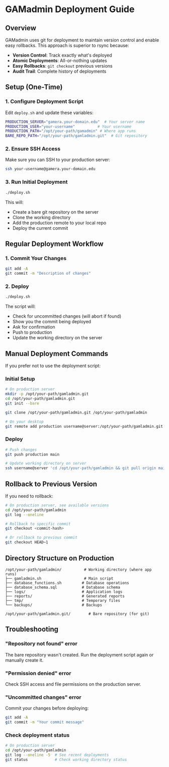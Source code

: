 # GAMadmin Deployment Guide

## Overview
GAMadmin uses git for deployment to maintain version control and enable easy rollbacks. This approach is superior to rsync because:

- **Version Control**: Track exactly what's deployed
- **Atomic Deployments**: All-or-nothing updates  
- **Easy Rollbacks**: `git checkout` previous versions
- **Audit Trail**: Complete history of deployments

## Setup (One-Time)

### 1. Configure Deployment Script
Edit `deploy.sh` and update these variables:
```bash
PRODUCTION_SERVER="gamera.your-domain.edu"  # Your server name
PRODUCTION_USER="your-username"          # Your username
PRODUCTION_PATH="/opt/your-path/gamadmin" # Where app runs
BARE_REPO_PATH="/opt/your-path/gamladmin.git"  # Git repository
```

### 2. Ensure SSH Access
Make sure you can SSH to your production server:
```bash
ssh your-username@gamera.your-domain.edu
```

### 3. Run Initial Deployment
```bash
./deploy.sh
```

This will:
- Create a bare git repository on the server
- Clone the working directory  
- Add the production remote to your local repo
- Deploy the current commit

## Regular Deployment Workflow

### 1. Commit Your Changes
```bash
git add -A
git commit -m "Description of changes"
```

### 2. Deploy
```bash
./deploy.sh
```

The script will:
- Check for uncommitted changes (will abort if found)
- Show you the commit being deployed
- Ask for confirmation
- Push to production
- Update the working directory on the server

## Manual Deployment Commands

If you prefer not to use the deployment script:

### Initial Setup
```bash
# On production server
mkdir -p /opt/your-path/gamladmin.git
cd /opt/your-path/gamladmin.git  
git init --bare

git clone /opt/your-path/gamladmin.git /opt/your-path/gamladmin

# On your desktop
git remote add production username@server:/opt/your-path/gamladmin.git
```

### Deploy
```bash
# Push changes
git push production main

# Update working directory on server
ssh username@server 'cd /opt/your-path/gamladmin && git pull origin main'
```

## Rollback to Previous Version

If you need to rollback:

```bash
# On production server, see available versions
cd /opt/your-path/gamladmin
git log --oneline

# Rollback to specific commit
git checkout <commit-hash>

# Or rollback to previous commit
git checkout HEAD~1
```

## Directory Structure on Production

```
/opt/your-path/gamladmin/          # Working directory (where app runs)
├── gamladmin.sh                   # Main script
├── database_functions.sh         # Database operations
├── database_schema.sql           # Database schema
├── logs/                         # Application logs
├── reports/                      # Generated reports  
├── tmp/                          # Temporary files
└── backups/                      # Backups

/opt/your-path/gamladmin.git/        # Bare repository (for git)
```

## Troubleshooting

### "Repository not found" error
The bare repository wasn't created. Run the deployment script again or manually create it.

### "Permission denied" error  
Check SSH access and file permissions on the production server.

### "Uncommitted changes" error
Commit your changes before deploying:
```bash
git add -A
git commit -m "Your commit message"
```

### Check deployment status
```bash
# On production server
cd /opt/your-path/gamladmin
git log --oneline -5  # See recent deployments
git status            # Check working directory status
```